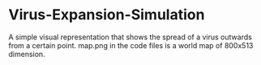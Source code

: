 # Virus-Expansion-Simulation
A simple visual representation that shows the spread of a virus outwards from a certain point. map.png in the code files is a world map of 800x513 dimension.
